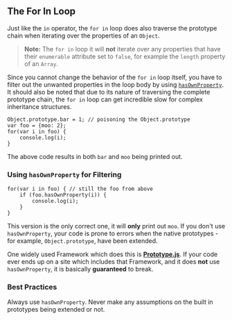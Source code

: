 ## The For In Loop

Just like the `in` operator, the `for in` loop does also traverse the prototype
chain when iterating over the properties of an `Object`.

> **Note:** The `for in` loop it will **not** iterate over any properties that 
> have their `enumerable` attribute set to `false`, for example the `length` 
> property of an `Array`.

Since you cannot change the behavior of the `for in` loop itself, you have to
filter out the unwanted properties in the loop body by using 
[`hasOwnProperty`](#hasownproperty). It should also be noted that due to its
nature of traversing the complete prototype chain, the `for in` loop can get
incredible slow for complex inheritance structures.

    Object.prototype.bar = 1; // poisoning the Object.prototype
    var foo = {moo: 2};
    for(var i in foo) {
        console.log(i);
    }

The above code results in both `bar` and `moo` being printed out.

### Using `hasOwnProperty` for Filtering

    for(var i in foo) { // still the foo from above
        if (foo.hasOwnProperty(i)) {
            console.log(i);
        }
    }

This version is the only correct one, it will **only** print out `moo`. If you 
don't use  `hasOwnProperty`, your code is prone to errors when the native 
prototypes - for example, `Object.prototype`, have been extended.

One widely used Framework which does this is [**Prototype.js**][1]. If your code ever
ends up on a site which includes that Framework, and it does **not** use
`hasOwnProperty`, it is basically **guaranteed** to break.

### Best Practices

Always use `hasOwnProperty`. Never make any assumptions on the built in 
prototypes being extended or not. 

 [1]: http://www.prototypejs.org/
